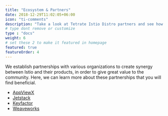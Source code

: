 ```yaml
---
title: "Ecosystem & Partners"
date: 2018-12-29T11:02:05+06:00
icon: "ti-comments"
description: "Take a look at Tetrate Istio Distro partners and see how they benefit from it."
# type dont remove or customize
type : "docs"
weight: 6
# set these 2 to make it featured in homepage
featured: true
featureOrder: 4
---
```


We establish partnerships with various organizations to create synergy between Istio and their products, in order to give great value to the community. Here, we can learn more about these partnerships that you will find beneficial.

<ul>
  <li><a href="appviewx">AppViewX</a></li>
  <li><a href="jetstack">Jetstack</a></li>
  <li><a href="keyfactor">Keyfactor</a></li>
  <li><a href="weaveworks">Weaveworks</a></li>
<ul>
